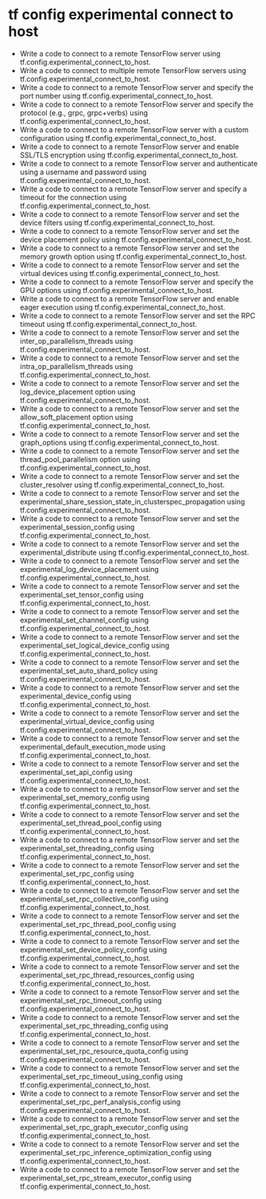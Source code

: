 # tf config experimental connect to host

- Write a code to connect to a remote TensorFlow server using tf.config.experimental_connect_to_host.
- Write a code to connect to multiple remote TensorFlow servers using tf.config.experimental_connect_to_host.
- Write a code to connect to a remote TensorFlow server and specify the port number using tf.config.experimental_connect_to_host.
- Write a code to connect to a remote TensorFlow server and specify the protocol (e.g., grpc, grpc+verbs) using tf.config.experimental_connect_to_host.
- Write a code to connect to a remote TensorFlow server with a custom configuration using tf.config.experimental_connect_to_host.
- Write a code to connect to a remote TensorFlow server and enable SSL/TLS encryption using tf.config.experimental_connect_to_host.
- Write a code to connect to a remote TensorFlow server and authenticate using a username and password using tf.config.experimental_connect_to_host.
- Write a code to connect to a remote TensorFlow server and specify a timeout for the connection using tf.config.experimental_connect_to_host.
- Write a code to connect to a remote TensorFlow server and set the device filters using tf.config.experimental_connect_to_host.
- Write a code to connect to a remote TensorFlow server and set the device placement policy using tf.config.experimental_connect_to_host.
- Write a code to connect to a remote TensorFlow server and set the memory growth option using tf.config.experimental_connect_to_host.
- Write a code to connect to a remote TensorFlow server and set the virtual devices using tf.config.experimental_connect_to_host.
- Write a code to connect to a remote TensorFlow server and specify the GPU options using tf.config.experimental_connect_to_host.
- Write a code to connect to a remote TensorFlow server and enable eager execution using tf.config.experimental_connect_to_host.
- Write a code to connect to a remote TensorFlow server and set the RPC timeout using tf.config.experimental_connect_to_host.
- Write a code to connect to a remote TensorFlow server and set the inter_op_parallelism_threads using tf.config.experimental_connect_to_host.
- Write a code to connect to a remote TensorFlow server and set the intra_op_parallelism_threads using tf.config.experimental_connect_to_host.
- Write a code to connect to a remote TensorFlow server and set the log_device_placement option using tf.config.experimental_connect_to_host.
- Write a code to connect to a remote TensorFlow server and set the allow_soft_placement option using tf.config.experimental_connect_to_host.
- Write a code to connect to a remote TensorFlow server and set the graph_options using tf.config.experimental_connect_to_host.
- Write a code to connect to a remote TensorFlow server and set the thread_pool_parallelism option using tf.config.experimental_connect_to_host.
- Write a code to connect to a remote TensorFlow server and set the cluster_resolver using tf.config.experimental_connect_to_host.
- Write a code to connect to a remote TensorFlow server and set the experimental_share_session_state_in_clusterspec_propagation using tf.config.experimental_connect_to_host.
- Write a code to connect to a remote TensorFlow server and set the experimental_session_config using tf.config.experimental_connect_to_host.
- Write a code to connect to a remote TensorFlow server and set the experimental_distribute using tf.config.experimental_connect_to_host.
- Write a code to connect to a remote TensorFlow server and set the experimental_log_device_placement using tf.config.experimental_connect_to_host.
- Write a code to connect to a remote TensorFlow server and set the experimental_set_tensor_config using tf.config.experimental_connect_to_host.
- Write a code to connect to a remote TensorFlow server and set the experimental_set_channel_config using tf.config.experimental_connect_to_host.
- Write a code to connect to a remote TensorFlow server and set the experimental_set_logical_device_config using tf.config.experimental_connect_to_host.
- Write a code to connect to a remote TensorFlow server and set the experimental_set_auto_shard_policy using tf.config.experimental_connect_to_host.
- Write a code to connect to a remote TensorFlow server and set the experimental_device_config using tf.config.experimental_connect_to_host.
- Write a code to connect to a remote TensorFlow server and set the experimental_virtual_device_config using tf.config.experimental_connect_to_host.
- Write a code to connect to a remote TensorFlow server and set the experimental_default_execution_mode using tf.config.experimental_connect_to_host.
- Write a code to connect to a remote TensorFlow server and set the experimental_set_api_config using tf.config.experimental_connect_to_host.
- Write a code to connect to a remote TensorFlow server and set the experimental_set_memory_config using tf.config.experimental_connect_to_host.
- Write a code to connect to a remote TensorFlow server and set the experimental_set_thread_pool_config using tf.config.experimental_connect_to_host.
- Write a code to connect to a remote TensorFlow server and set the experimental_set_threading_config using tf.config.experimental_connect_to_host.
- Write a code to connect to a remote TensorFlow server and set the experimental_set_rpc_config using tf.config.experimental_connect_to_host.
- Write a code to connect to a remote TensorFlow server and set the experimental_set_rpc_collective_config using tf.config.experimental_connect_to_host.
- Write a code to connect to a remote TensorFlow server and set the experimental_set_rpc_thread_pool_config using tf.config.experimental_connect_to_host.
- Write a code to connect to a remote TensorFlow server and set the experimental_set_device_policy_config using tf.config.experimental_connect_to_host.
- Write a code to connect to a remote TensorFlow server and set the experimental_set_rpc_thread_resources_config using tf.config.experimental_connect_to_host.
- Write a code to connect to a remote TensorFlow server and set the experimental_set_rpc_timeout_config using tf.config.experimental_connect_to_host.
- Write a code to connect to a remote TensorFlow server and set the experimental_set_rpc_threading_config using tf.config.experimental_connect_to_host.
- Write a code to connect to a remote TensorFlow server and set the experimental_set_rpc_resource_quota_config using tf.config.experimental_connect_to_host.
- Write a code to connect to a remote TensorFlow server and set the experimental_set_rpc_timeout_using_config using tf.config.experimental_connect_to_host.
- Write a code to connect to a remote TensorFlow server and set the experimental_set_rpc_perf_analysis_config using tf.config.experimental_connect_to_host.
- Write a code to connect to a remote TensorFlow server and set the experimental_set_rpc_graph_executor_config using tf.config.experimental_connect_to_host.
- Write a code to connect to a remote TensorFlow server and set the experimental_set_rpc_inference_optimization_config using tf.config.experimental_connect_to_host.
- Write a code to connect to a remote TensorFlow server and set the experimental_set_rpc_stream_executor_config using tf.config.experimental_connect_to_host.